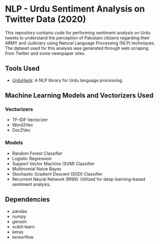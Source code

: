 # NLP - Urdu Sentiment Analysis on Twitter Data (2020)
This repository contains code for performing sentiment analysis on Urdu tweets to understand the perception of Pakistani citizens regarding their ARMY and Judiciary using Natural Language Processing (NLP) techniques. The dataset used for this analysis was generated through web scraping from Twitter and some newspaper sites.

## Tools Used
- [UrduHack](https://github.com/urduhack/urduhack): A NLP library for Urdu language processing.

## Machine Learning Models and Vectorizers Used
### Vectorizers
- TF-IDF Vectorizer
- Word2Vec
- Doc2Vec

### Models
- Random Forest Classifier 
- Logistic Regression 
- Support Vector Machine (SVM) Classifier 
- Multinomial Naive Bayes 
- Stochastic Gradient Descent (SGD) Classifier 
- Recurrent Neural Network (RNN): Utilized for deep learning-based sentiment analysis.

## Dependencies
- pandas 
- numpy 
- gensim 
- scikit-learn 
- keras 
- tensorflow
